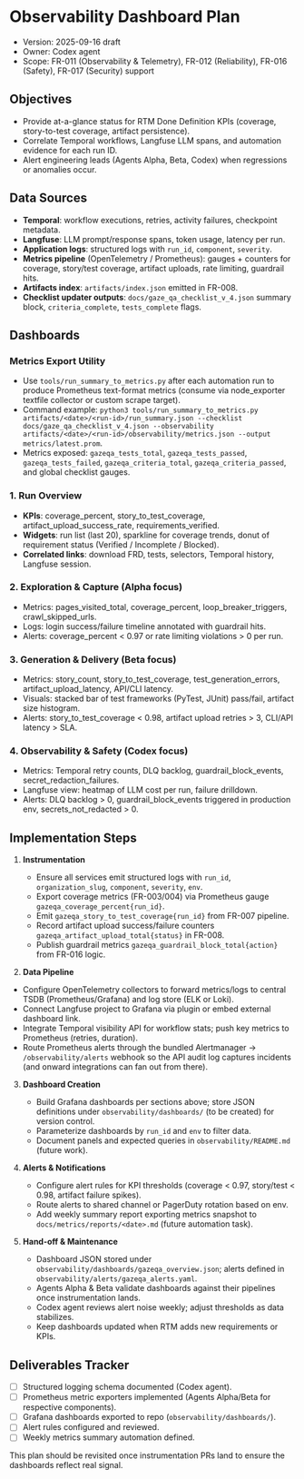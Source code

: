 # Observability Dashboard Plan

- Version: 2025-09-16 draft
- Owner: Codex agent
- Scope: FR-011 (Observability & Telemetry), FR-012 (Reliability), FR-016 (Safety), FR-017 (Security) support

## Objectives
- Provide at-a-glance status for RTM Done Definition KPIs (coverage, story-to-test coverage, artifact persistence).
- Correlate Temporal workflows, Langfuse LLM spans, and automation evidence for each run ID.
- Alert engineering leads (Agents Alpha, Beta, Codex) when regressions or anomalies occur.

## Data Sources
- **Temporal**: workflow executions, retries, activity failures, checkpoint metadata.
- **Langfuse**: LLM prompt/response spans, token usage, latency per run.
- **Application logs**: structured logs with `run_id`, `component`, `severity`.
- **Metrics pipeline** (OpenTelemetry / Prometheus): gauges + counters for coverage, story/test coverage, artifact uploads, rate limiting, guardrail hits.
- **Artifacts index**: `artifacts/index.json` emitted in FR-008.
- **Checklist updater outputs**: `docs/gaze_qa_checklist_v_4.json` summary block, `criteria_complete`, `tests_complete` flags.

## Dashboards

### Metrics Export Utility
- Use `tools/run_summary_to_metrics.py` after each automation run to produce Prometheus text-format metrics (consume via node_exporter textfile collector or custom scrape target).
- Command example: `python3 tools/run_summary_to_metrics.py artifacts/<date>/<run-id>/run_summary.json --checklist docs/gaze_qa_checklist_v_4.json --observability artifacts/<date>/<run-id>/observability/metrics.json --output metrics/latest.prom`.
- Metrics exposed: `gazeqa_tests_total`, `gazeqa_tests_passed`, `gazeqa_tests_failed`, `gazeqa_criteria_total`, `gazeqa_criteria_passed`, and global checklist gauges.

### 1. Run Overview
- **KPIs**: coverage_percent, story_to_test_coverage, artifact_upload_success_rate, requirements_verified.
- **Widgets**: run list (last 20), sparkline for coverage trends, donut of requirement status (Verified / Incomplete / Blocked).
- **Correlated links**: download FRD, tests, selectors, Temporal history, Langfuse session.

### 2. Exploration & Capture (Alpha focus)
- Metrics: pages_visited_total, coverage_percent, loop_breaker_triggers, crawl_skipped_urls.
- Logs: login success/failure timeline annotated with guardrail hits.
- Alerts: coverage_percent < 0.97 or rate limiting violations > 0 per run.

### 3. Generation & Delivery (Beta focus)
- Metrics: story_count, story_to_test_coverage, test_generation_errors, artifact_upload_latency, API/CLI latency.
- Visuals: stacked bar of test frameworks (PyTest, JUnit) pass/fail, artifact size histogram.
- Alerts: story_to_test_coverage < 0.98, artifact upload retries > 3, CLI/API latency > SLA.

### 4. Observability & Safety (Codex focus)
- Metrics: Temporal retry counts, DLQ backlog, guardrail_block_events, secret_redaction_failures.
- Langfuse view: heatmap of LLM cost per run, failure drilldown.
- Alerts: DLQ backlog > 0, guardrail_block_events triggered in production env, secrets_not_redacted > 0.

## Implementation Steps
1. **Instrumentation**
   - Ensure all services emit structured logs with `run_id`, `organization_slug`, `component`, `severity`, `env`.
   - Export coverage metrics (FR-003/004) via Prometheus gauge `gazeqa_coverage_percent{run_id}`.
   - Emit `gazeqa_story_to_test_coverage{run_id}` from FR-007 pipeline.
   - Record artifact upload success/failure counters `gazeqa_artifact_upload_total{status}` in FR-008.
   - Publish guardrail metrics `gazeqa_guardrail_block_total{action}` from FR-016 logic.

2. **Data Pipeline**
- Configure OpenTelemetry collectors to forward metrics/logs to central TSDB (Prometheus/Grafana) and log store (ELK or Loki).
- Connect Langfuse project to Grafana via plugin or embed external dashboard link.
- Integrate Temporal visibility API for workflow stats; push key metrics to Prometheus (retries, duration).
- Route Prometheus alerts through the bundled Alertmanager -> `/observability/alerts` webhook so the API audit log captures incidents (and onward integrations can fan out from there).

3. **Dashboard Creation**
   - Build Grafana dashboards per sections above; store JSON definitions under `observability/dashboards/` (to be created) for version control.
   - Parameterize dashboards by `run_id` and `env` to filter data.
   - Document panels and expected queries in `observability/README.md` (future work).

4. **Alerts & Notifications**
   - Configure alert rules for KPI thresholds (coverage < 0.97, story/test < 0.98, artifact failure spikes).
   - Route alerts to shared channel or PagerDuty rotation based on env.
   - Add weekly summary report exporting metrics snapshot to `docs/metrics/reports/<date>.md` (future automation task).

5. **Hand-off & Maintenance**
   - Dashboard JSON stored under `observability/dashboards/gazeqa_overview.json`; alerts defined in `observability/alerts/gazeqa_alerts.yaml`.
   - Agents Alpha & Beta validate dashboards against their pipelines once instrumentation lands.
   - Codex agent reviews alert noise weekly; adjust thresholds as data stabilizes.
   - Keep dashboards updated when RTM adds new requirements or KPIs.

## Deliverables Tracker
- [ ] Structured logging schema documented (Codex agent).
- [ ] Prometheus metric exporters implemented (Agents Alpha/Beta for respective components).
- [ ] Grafana dashboards exported to repo (`observability/dashboards/`).
- [ ] Alert rules configured and reviewed.
- [ ] Weekly metrics summary automation defined.

This plan should be revisited once instrumentation PRs land to ensure the dashboards reflect real signal.
